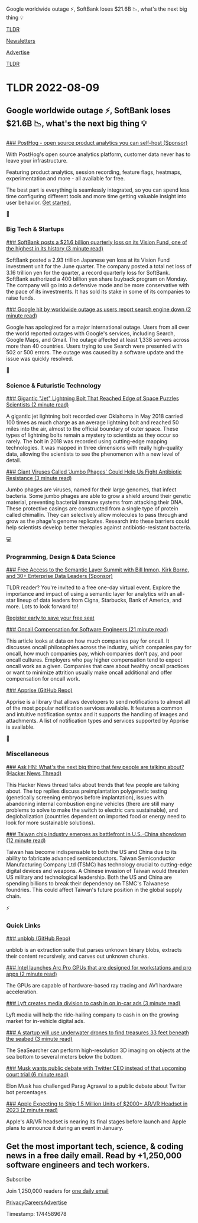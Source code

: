 Google worldwide outage ⚡, SoftBank loses $21.6B 📉, what's the next big thing 💡

[TLDR](/)

[Newsletters](/newsletters)

[Advertise](https://advertise.tldr.tech/)

[TLDR](/)

# TLDR 2022-08-09

## Google worldwide outage ⚡, SoftBank loses $21.6B 📉, what's the next big thing 💡

### 

[### PostHog - open source product analytics you can self-host (Sponsor)](https://posthog.com/?utm_source=tldr&amp;utm_medium=newsletter)

With PostHog's open source analytics platform, customer data never has to leave your infrastructure.

Featuring product analytics, session recording, feature flags, heatmaps, experimentation and more - all available for free.

The best part is everything is seamlessly integrated, so you can spend less time configuring different tools and more time getting valuable insight into user behavior. [Get started.](https://posthog.com/?utm_source=tldr&utm_medium=newsletter)

📱

### Big Tech & Startups

[### SoftBank posts a $21.6 billion quarterly loss on its Vision Fund, one of the highest in its history (3 minute read)](https://www.cnbc.com/2022/08/08/softbank-vision-fund-posts-a-21point6-billion-quarterly-loss-.html?utm_source=tldrnewsletter)

SoftBank posted a 2.93 trillion Japanese yen loss at its Vision Fund investment unit for the June quarter. The company posted a total net loss of 3.16 trillion yen for the quarter, a record quarterly loss for SoftBank. SoftBank authorized a 400 billion yen share buyback program on Monday. The company will go into a defensive mode and be more conservative with the pace of its investments. It has sold its stake in some of its companies to raise funds.

[### Google hit by worldwide outage as users report search engine down (2 minute read)](https://www.theguardian.com/technology/2022/aug/09/google-outage-search-down)

Google has apologized for a major international outage. Users from all over the world reported outages with Google's services, including Search, Google Maps, and Gmail. The outage affected at least 1,338 servers across more than 40 countries. Users trying to use Search were presented with 502 or 500 errors. The outage was caused by a software update and the issue was quickly resolved.

🚀

### Science & Futuristic Technology

[### Gigantic "Jet" Lightning Bolt That Reached Edge of Space Puzzles Scientists (2 minute read)](https://futurism.com/the-byte/jet-lightning-bolt-space?utm_source=tldrnewsletter)

A gigantic jet lightning bolt recorded over Oklahoma in May 2018 carried 100 times as much charge as an average lightning bolt and reached 50 miles into the air, almost to the official boundary of outer space. These types of lightning bolts remain a mystery to scientists as they occur so rarely. The bolt in 2018 was recorded using cutting-edge mapping technologies. It was mapped in three dimensions with really high-quality data, allowing the scientists to see the phenomenon with a new level of detail.

[### Giant Viruses Called 'Jumbo Phages' Could Help Us Fight Antibiotic Resistance (3 minute read)](https://www.sciencealert.com/strange-jumbo-phage-biology-may-help-us-to-tackle-antibiotic-resistant-bacterial?utm_source=tldrnewsletter)

Jumbo phages are viruses, named for their large genomes, that infect bacteria. Some jumbo phages are able to grow a shield around their genetic material, preventing bacterial immune systems from attacking their DNA. These protective casings are constructed from a single type of protein called chimallin. They can selectively allow molecules to pass through and grow as the phage's genome replicates. Research into these barriers could help scientists develop better therapies against antibiotic-resistant bacteria.

💻

### Programming, Design & Data Science

[### Free Access to the Semantic Layer Summit with Bill Inmon, Kirk Borne, and 30+ Enterprise Data Leaders (Sponsor)](https://www.semanticlayersummit.com/?utm_medium=email&amp;utm_source=tldr&amp;utm_campaign=2022summit&amp;utm_content=null&amp;utm_term=null)

TLDR reader? You're invited to a free one-day virtual event. Explore the importance and impact of using a semantic layer for analytics with an all-star lineup of data leaders from Cigna, Starbucks, Bank of America, and more. Lots to look forward to!

[Register early to save your free seat](https://www.semanticlayersummit.com/?utm_medium=email&utm_source=tldr&utm_campaign=2022summit&utm_content=null&utm_term=null)

[### Oncall Compensation for Software Engineers (21 minute read)](https://blog.pragmaticengineer.com/oncall-compensation/?utm_source=tldrnewsletter)

This article looks at data on how much companies pay for oncall. It discusses oncall philosophies across the industry, which companies pay for oncall, how much companies pay, which companies don't pay, and poor oncall cultures. Employers who pay higher compensation tend to expect oncall work as a given. Companies that care about healthy oncall practices or want to minimize attrition usually make oncall additional and offer compensation for oncall work.

[### Apprise (GitHub Repo)](https://github.com/caronc/apprise?utm_source=tldrnewsletter)

Apprise is a library that allows developers to send notifications to almost all of the most popular notification services available. It features a common and intuitive notification syntax and it supports the handling of images and attachments. A list of notification types and services supported by Apprise is available.

🎁

### Miscellaneous

[### Ask HN: What's the next big thing that few people are talking about? (Hacker News Thread)](https://news.ycombinator.com/item?id=32378695)

This Hacker News thread talks about trends that few people are talking about. The top replies discuss preimplantation polygenetic testing (genetically screening embryos before implantation), issues with abandoning internal combustion engine vehicles (there are still many problems to solve to make the switch to electric cars sustainable), and deglobalization (countries dependent on imported food or energy need to look for more sustainable solutions).

[### Taiwan chip industry emerges as battlefront in U.S.-China showdown (12 minute read)](https://www.reuters.com/investigates/special-report/taiwan-china-chips/?utm_source=tldrnewsletter)

Taiwan has become indispensable to both the US and China due to its ability to fabricate advanced semiconductors. Taiwan Semiconductor Manufacturing Company Ltd (TSMC) has technology crucial to cutting-edge digital devices and weapons. A Chinese invasion of Taiwan would threaten US military and technological leadership. Both the US and China are spending billions to break their dependency on TSMC's Taiwanese foundries. This could affect Taiwan's future position in the global supply chain.

⚡

### Quick Links

[### unblob (GitHub Repo)](https://github.com/onekey-sec/unblob?utm_source=tldrnewsletter)

unblob is an extraction suite that parses unknown binary blobs, extracts their content recursively, and carves out unknown chunks.

[### Intel launches Arc Pro GPUs that are designed for workstations and pro apps (2 minute read)](https://www.theverge.com/2022/8/8/23296836/intel-arc-pro-gpu-workstations-mobile-specs?utm_source=tldrnewsletter)

The GPUs are capable of hardware-based ray tracing and AV1 hardware acceleration.

[### Lyft creates media division to cash in on in-car ads (3 minute read)](https://techcrunch.com/2022/08/08/lyft-creates-media-division-to-cash-in-on-in-car-ads/?utm_source=tldrnewsletter)

Lyft media will help the ride-hailing company to cash in on the growing market for in-vehicle digital ads.

[### A startup will use underwater drones to find treasures 33 feet beneath the seabed (3 minute read)](https://interestingengineering.com/innovation/underwater-drones-33-feet-beneath-seabed?utm_source=tldrnewsletter)

The SeaSearcher can perform high-resolution 3D imaging on objects at the sea bottom to several meters below the bottom.

[### Musk wants public debate with Twitter CEO instead of that upcoming court trial (6 minute read)](https://arstechnica.com/tech-policy/2022/08/musk-challenges-twitter-ceo-to-debate-twitter-will-stick-to-its-lawsuit-instead/?utm_source=tldrnewsletter)

Elon Musk has challenged Parag Agrawal to a public debate about Twitter bot percentages.

[### Apple Expecting to Ship 1.5 Million Units of $2000+ AR/VR Headset in 2023 (2 minute read)](https://www.macrumors.com/2022/08/08/apple-ar-headset-1-5-million-units/?utm_source=tldrnewsletter)

Apple's AR/VR headset is nearing its final stages before launch and Apple plans to announce it during an event in January.

## Get the most important tech, science, & coding news in a free daily email. Read by +1,250,000 software engineers and tech workers.

Subscribe

Join 1,250,000 readers for [one daily email](/api/latest/tech)

[Privacy](/privacy)[Careers](https://jobs.ashbyhq.com/tldr.tech)[Advertise](/tech/advertise)

Timestamp: 1744589678